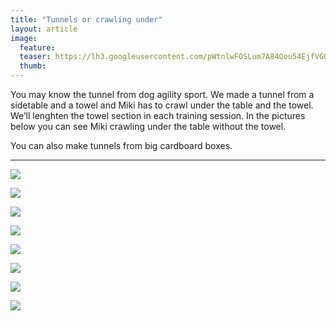 ```yaml
---
title: "Tunnels or crawling under"
layout: article
image:
  feature:
  teaser: https://lh3.googleusercontent.com/pWtnlwFOSLum7A84Qou54EjfVG0ccE2wS44A0o6kZtQ=w245
  thumb:
---
```


You may know the tunnel from dog agility sport. We made a tunnel from a sidetable and a towel and Miki has to crawl under the table and the towel. We’ll lenghten the towel section in each training session. In the pictures below you can see Miki crawling under the table without the towel.

You can also make tunnels from big cardboard boxes.

---

[![](https://lh3.googleusercontent.com/ezwkp4ZIsv2TdG8fJgUq9duGPjJttDUve3BUl1P76V0=w800)](https://lh3.googleusercontent.com/ezwkp4ZIsv2TdG8fJgUq9duGPjJttDUve3BUl1P76V0=s0)

[![](https://lh3.googleusercontent.com/hezugJcNw4yQmhZvJUxU2bWRJQ7PUxc_kuI-uUQIC-o=w800)](https://lh3.googleusercontent.com/hezugJcNw4yQmhZvJUxU2bWRJQ7PUxc_kuI-uUQIC-o=s0)

[![](https://lh3.googleusercontent.com/1eGvXyOLgz_a6QfWDyd1jDX6nRJPgCgU3c66j7Kr1Nc=w800)](https://lh3.googleusercontent.com/1eGvXyOLgz_a6QfWDyd1jDX6nRJPgCgU3c66j7Kr1Nc=s0)

[![](https://lh3.googleusercontent.com/n55Fuz6u-gPA_4T4ljIFjcq5JdjzhZBCFJjYOGGMnA=w800)](https://lh3.googleusercontent.com/n55Fuz6u-gPA_4T4ljIFjcq5JdjzhZBCFJjYOGGMnA=s0)

[![](https://lh3.googleusercontent.com/EZfLQ5oMY81Jc2aR5ndtIZP7Z00GRFbKT6VtOuz7KFU=w800)](https://lh3.googleusercontent.com/EZfLQ5oMY81Jc2aR5ndtIZP7Z00GRFbKT6VtOuz7KFU=s0)

[![](https://lh3.googleusercontent.com/9K2GzPdzUTIT4HzuKiRwhWH7bVOVGVVAgtS5I_Aegac=w800)](https://lh3.googleusercontent.com/9K2GzPdzUTIT4HzuKiRwhWH7bVOVGVVAgtS5I_Aegac=s0)

[![](https://lh3.googleusercontent.com/SmwCaXduzLUAxrK54CNDUYZbQyS-_KK00oSnDhrYErg=w800)](https://lh3.googleusercontent.com/SmwCaXduzLUAxrK54CNDUYZbQyS-_KK00oSnDhrYErg=s0)

[![](https://lh3.googleusercontent.com/3WRe5qDDJGI5qxh38MOytldJQapyNU-U-Ta8q-UgzVU=w800)](https://lh3.googleusercontent.com/3WRe5qDDJGI5qxh38MOytldJQapyNU-U-Ta8q-UgzVU=s0)
